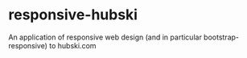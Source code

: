 responsive-hubski
=================

An application of responsive web design (and in particular bootstrap-responsive) to hubski.com